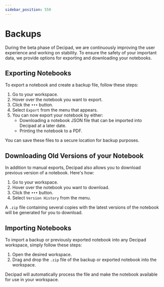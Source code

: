 ```yaml
---
sidebar_position: 550
---
```


# Backups

During the beta phase of Decipad, we are continuously improving the user experience and working on stability. To ensure the safety of your important data, we provide options for exporting and downloading your notebooks.

## Exporting Notebooks

To export a notebook and create a backup file, follow these steps:

1. Go to your workspace.
2. Hover over the notebook you want to export.
3. Click the `•••` button.
4. Select `Export` from the menu that appears.
5. You can now export your notebook by either:
   - Downloading a notebook JSON file that can be imported into Decipad at a later date.
   - Printing the notebook to a PDF.

You can save these files to a secure location for backup purposes.

## Downloading Old Versions of your Notebook

In addition to manual exports, Decipad also allows you to download previous version of a notebook. Here's how:

1. Go to your workspace.
2. Hover over the notebook you want to download.
3. Click the `•••` button.
4. Select `Version History` from the menu.

A `.zip` file containing several copies with the latest versions of the notebook will be generated for you to download.

## Importing Notebooks

To import a backup or previously exported notebook into any Decipad workspace, simply follow these steps:

1. Open the desired workspace.
2. Drag and drop the `.zip` file of the backup or exported notebook into the workspace.

Decipad will automatically process the file and make the notebook available for use in your workspace.
